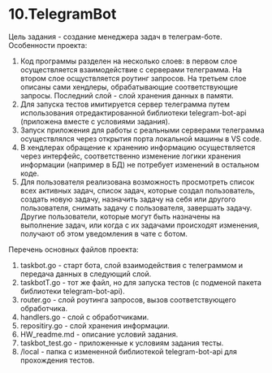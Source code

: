 # 10.TelegramBot

Цель задания - создание менеджера задач в телеграм-боте.
Особенности проекта:
1. Код программы разделен на несколько слоев: в первом слое осуществляется взаимодействие с серверами телеграмма. На втором слое осщуствляется роутинг запросов. На третьем слое описаны сами хендлеры, обрабатывающие соответствующие запросы. Последний слой - слой хранения данных в памяти.
2. Для запуска тестов имитируется сервер телеграмма путем использования отредактированной библиотеки telegram-bot-api (приложена вместе с условиями задания).
3. Запуск приложения для работы с реальными серверами телеграмма осуществлялся через открытия порта локальной машины в VS code.
4. В хендлерах обращение к хранению информацию осуществляется через интерфейс, соответственно изменение логики хранения информации (например в БД) не потребует изменений в остальном коде.
5. Для пользователя реализована возможность просмотреть список всех активных задач, список задач, которые создал пользователь, создать новую задачу, назначить задачу на себя или другого пользователя, снимать задачу с пользователя, завершать задачу. Другие пользователи, которые могут быть назначены на выполнение задач, или когда с их задачами происходят изменения, получают об этом уведомления в чате с ботом.

Перечень основных файлов проекта:
1. taskbot.go - старт бота, слой взаимодействия с телеграммом и передача данных в следующий слой.
2. taskbotT.go - тот же файл, но для запуска тестов (с подменой пакета библиотеки telegram-bot-api).
3. router.go - слой роутинга запросов, вызов соответствующего обработчика.
4. handlers.go - слой с обработчиками.
5. repositiry.go - слой хранения информации.
6. HW_readme.md - описание условий задания.
7. taskbot_test.go - приложенные к условиям задания тесты.
8. /local - папка с измененной библиотекой telegram-bot-api для прохождения тестов.
